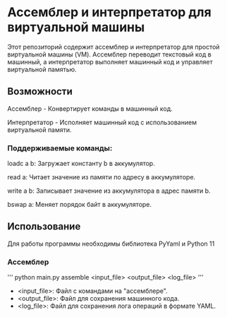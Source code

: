 # Ассемблер и интерпретатор для виртуальной машины
 
Этот репозиторий содержит ассемблер и интерпретатор для простой виртуальной машины (VM). Ассемблер переводит текстовый код в машинный, а интерпретатор выполняет машинный код и управляет виртуальной памятью.

## Возможности
Ассемблер - Конвертирует команды в машинный код.

Интерпретатор - Исполняет машинный код с использованием виртуальной памяти.

### Поддерживаемые команды: 
loadc a b: Загружает константу b в аккумулятор.

read a: Читает значение из памяти по адресу в аккумуляторе.

write a b: Записывает значение из аккумулятора в адрес памяти b.

bswap a: Меняет порядок байт в аккумуляторе.

## Использование

Для работы программы необходимы библиотека PyYaml и Python 11

### Ассемблер
'''
python main.py assemble <input_file> <output_file> <log_file>
'''
* <input_file>: Файл с командами на "ассемблере".
* <output_file>: Файл для сохранения машинного кода.
* <log_file>: Файл для сохранения лога операций в формате YAML.
